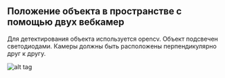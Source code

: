 ## Положение объекта в пространстве с помощью двух вебкамер

Для детектирования объекта используется opencv. Объект подсвечен светодиодами.
Камеры должны быть расположены перпендикулярно друг к другу. 

![alt tag](http://url/to/img.png)

